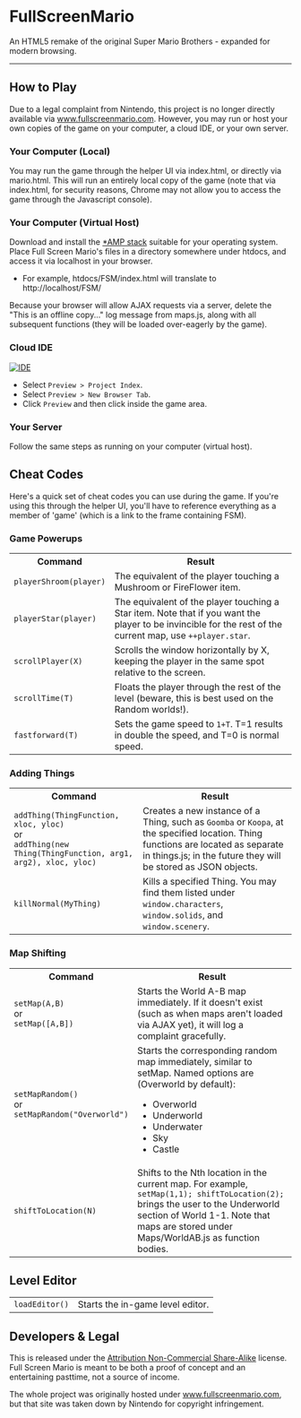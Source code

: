 FullScreenMario
===============

An HTML5 remake of the original Super Mario Brothers - expanded for modern browsing.

------------------------------------------------------------------------------------

## How to Play

Due to a legal complaint from Nintendo, this project is no longer directly available via www.fullscreenmario.com.
However, you may run or host your own copies of the game on your computer, a cloud IDE, or your own server.

### Your Computer (Local)

You may run the game through the helper UI via index.html, or directly via mario.html.
This will run an entirely local copy of the game (note that via index.html, for security reasons, Chrome may not 
allow you to access the game through the Javascript console).

### Your Computer (Virtual Host)

Download and install the <a href='http://www.apachefriends.org/en/xampp.html'>*AMP stack</a> suitable for your operating system.
Place Full Screen Mario's files in a directory somewhere under htdocs, and access it via localhost in your browser.

* For example, htdocs/FSM/index.html will translate to http://localhost/FSM/

Because your browser will allow AJAX requests via a server, delete the "This is an offline copy..." log message
from maps.js, along with all subsequent functions (they will be loaded over-eagerly by the game).

### Cloud IDE

[![IDE](https://codio-public.s3.amazonaws.com/sharing/demo-in-ide.png)](https://codio.com/p/create/?from_github=Diogenesthecynic/FullScreenMario)

* Select `Preview > Project Index`.
* Select `Preview > New Browser Tab`.
* Click `Preview` and then click inside the game area.

### Your Server

Follow the same steps as running on your computer (virtual host). 

## Cheat Codes

Here's a quick set of cheat codes you can use during the game. If you're using this through the helper UI, you'll have to reference everything as a member of 'game' (which is a link to the frame containing FSM).

### Game Powerups

<html>

<table>

  <tr>
    <th>Command</th>
    <th>Result</th>
  </tr>

  <tr>
    <td><code>playerShroom(player)</code></td>
    <td>The equivalent of the player touching a Mushroom or FireFlower item.</td>
  </tr>

  <tr>
    <td><code>playerStar(player)</code></td>
    <td>The equivalent of the player touching a Star item. Note that if you want the player to be invincible for the rest of the current map, use <code>++player.star</code>.</td>
  </tr>

  <tr>
    <td><code>scrollPlayer(X)</code></td>
    <td>Scrolls the window horizontally by X, keeping the player in the same spot relative to the screen.</td>
  </tr>

  <tr>
    <td><code>scrollTime(T)</code></td>
    <td>Floats the player through the rest of the level (beware, this is best used on the Random worlds!).</td>
  </tr>

  <tr>
    <td><code>fastforward(T)</code></td>
    <td>Sets the game speed to <code>1+T</code>. T=1 results in double the speed, and T=0 is normal speed.</td>
  </tr>

</table>

</html>

### Adding Things

<html>

<table>

  <tr>
    <th>Command</th>
    <th>Result</th>
  </tr>

  <tr>
    <td>
      <code>addThing(ThingFunction, xloc, yloc)</code>
      <br>or</br>
      <code>addThing(new Thing(ThingFunction, arg1, arg2), xloc, yloc)</code>
    </td>
    <td>Creates a new instance of a Thing, such as <code>Goomba</code> or <code>Koopa</code>, at the specified location. Thing functions are located as separate in things.js; in the future they will be stored as JSON objects.</td>
  </tr>

  <tr>
    <td><code>killNormal(MyThing)</code></td>
    <td>Kills a specified Thing. You may find them listed under <code>window.characters</code>, <code>window.solids</code>, and <code>window.scenery</code>.</td>
  </tr>

</table>

</html>

### Map Shifting

<html>

<table>

<tr>
  <th>Command</th>
  <th>Result</th>
</tr>

<tr>
  <td>
    <code>setMap(A,B)</code>
    <br>or</br>
    <code>setMap([A,B])</code>
  </td>
  <td>Starts the World A-B map immediately. If it doesn't exist (such as when maps aren't loaded via AJAX yet), it will log a complaint gracefully.</td>
</tr>

<tr>
  <td>
    <code>setMapRandom()</code>
    <br>or</br>
    <code>setMapRandom("Overworld")</code>
  </td>
  <td>Starts the corresponding random map immediately, similar to setMap. Named options are (Overworld by default):
    <ul>
      <li>Overworld</li>
      <li>Underworld</li>
      <li>Underwater</li>
      <li>Sky</li>
      <li>Castle</li>
    </ul>
  </td>
</tr>

<tr>
  <td>
    <code>shiftToLocation(N)</td>
  </td>
  <td>
    Shifts to the Nth location in the current map. For example, <code>setMap(1,1); shiftToLocation(2);</code> brings the user to the Underworld section of World 1-1. Note that maps are stored under Maps/WorldAB.js as function bodies.
  </td>
</tr>

</table>

</html>
  
## Level Editor

<html>

<table>

<tr>
  <td>
    <code>loadEditor()</code>
  </td>
  <td>
    Starts the in-game level editor.
  </td>
</tr>

</table>
  
</html>

## Developers & Legal

This is released under the <a href="http://creativecommons.org/licenses/by-nc-sa/3.0/">Attribution Non-Commercial Share-Alike</a> license. Full Screen Mario is meant to be both a proof of concept and an entertaining pasttime, not a source of income</a>.

The whole project was originally hosted under www.fullscreenmario.com, but that site was taken down by Nintendo for copyright infringement.
